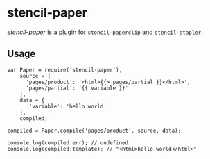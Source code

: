 # stencil-paper

*stencil-paper* is a plugin for `stencil-paperclip` and `stencil-stapler`.

## Usage

```
var Paper = require('stencil-paper'),
    source = {
      'pages/product': '<html>{{> pages/partial }}</html>',
      'pages/partial': '{{ variable }}'
    }, 
    data = {
       'variable': 'hello world'
    },
    compiled;

compiled = Paper.compile('pages/product', source, data);
 
console.log(compiled.err); // undefined
console.log(compiled.template); // "<html>hello world</html>"
```
